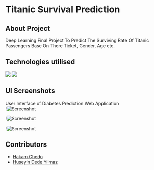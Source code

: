 # Titanic Survival Prediction

## About Project
Deep Learning Final Project To Predict The Surviving Rate Of Titanic Passengers Base On There Ticket, Gender, Age etc.

## Technologies utilised
<div id="badges">
  <img src="https://img.shields.io/badge/python-3670A0?style=for-the-badge&logo=python&logoColor=ffdd54" />
  <img src="https://img.shields.io/badge/-Streamlit-red" />
</div>

## UI Screenshots
User Interface of Diabetes Prediction Web Application </br>
!![Screenshot](Screenshot/Main.png)

!![Screenshot](Screenshot/Survived.png)

!![Screenshot](Screenshot/NotSurvived.png)

## Contributors
* [Hakam Chedo](https://github.com/H4K4M)
* [Huseyin Dede Yılmaz](https://github.com/huseyindedeyilmaz)
